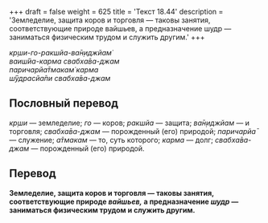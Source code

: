 +++
draft = false
weight = 625
title = 'Текст 18.44'
description = 'Земледелие, защита коров и торговля — таковы занятия, соответствующие природе вайшьев, а предназначение шудр — заниматься физическим трудом и служить другим.'
+++

_кр̣ши-го-ракшйа-ва̄н̣иджйам̇  
ваиш́йа-карма свабха̄ва-джам  
паричарйа̄тмакам̇ карма  
ш́ӯдрасйа̄пи свабха̄ва-джам_

## Пословный перевод

_кр̣ши_ — земледелие; _го_ — коров; _ракшйа_ — защита; _ва̄н̣иджйам_ — и торговля; _свабха̄ва_\-_джам_ — порожденный (его) природой; _паричарйа̄_ — служение; _а̄тмакам_ — то, суть которого; _карма_ — долг; _свабха̄ва_\-_джам_ — порожденный (его) природой.

## Перевод

**Земледелие, защита коров и торговля — таковы занятия, соответствующие природе _вайшьев,_ а предназначение _шудр_ — заниматься физическим трудом и служить другим.**
